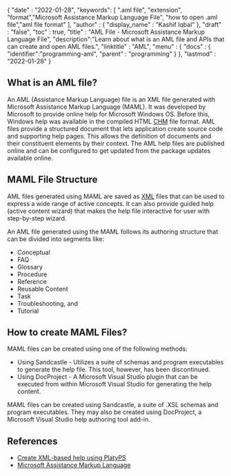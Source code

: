 
{
  "date" : "2022-01-28",
  "keywords": [ ".aml file", "extension", "format","Microsoft Assistance Markup Language File", "how to open .aml file","aml file format" ],
  "author" : {
    "display_name" : "Kashif Iqbal"
  },
  "draft" : "false",
  "toc" : true,
  "title" : "AML File - Microsoft Assistance Markup Language File",
  "description":"Learn about what is an AML file and APIs that can create and open AML files.",
  "linktitle" : "AML",
  "menu" : {
    "docs" : {
      "identifier":"programming-aml",
      "parent" : "programming"
    }
  },
  "lastmod" : "2022-01-28"
}

## What is an AML file?

An AML (Assistance Markup Language) file is an XML file generated with Microsoft Assistance Markup Language (MAML). It was developed by Microsoft to provide online help for Microsoft Windows OS. Before this, Windows help was available in the compiled HTML [CHM](/web/chm/) file format. AML files provide a structured document that lets application create source code and supporting help pages. This allows the definition of documents and their constituent elements by their context. The AML help files are published online and can be configured to get updated from the package updates available online.

## MAML File Structure

AML files generated using MAML are saved as [XML](/web/xml/) files that can be used to express a wide range of active concepts. It can also provide guided help (active content wizard) that makes the help file interactive for user with step-by-step wizard.

An AML file generated using the MAML follows its authoring structure that can be divided into segments like:

 * Conceptual
 * FAQ
 * Glossary
 * Procedure
 * Reference
 * Reusable Content
 * Task
 * Troubleshooting, and
 * Tutorial

## How to create MAML Files?

MAML files can be created using one of the following methods:

 * Using Sandcastle - Utilizes a suite of schemas and program executables to generate the help file. This tool, however, has been discontinued.
 * Using DocProject - A Microsoft Visual Studio plugin that can be executed from within Microsoft Visual Studio for generating the help content.

MAML files can be created using Sandcastle, a suite of .XSL schemas and program executables. They may also be created using DocProject, a Microsoft Visual Studio help authoring tool add-in.

## References

 * [Create XML-based help using PlatyPS
](https://docs.microsoft.com/en-us/powershell/scripting/dev-cross-plat/create-help-using-platyps?view=powershell-7.2)
 * [Microsoft Assistance Markup Language](https://en.wikipedia.org/wiki/Microsoft_Assistance_Markup_Language)
